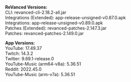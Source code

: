 **ReVanced Versions:**  
CLI: revanced-cli-2.18.2-all.jar  
Integrations (Extended): app-release-unsigned-v0.87.0.apk  
Integrations: app-release-unsigned-v0.89.0.apk  
Patches (Extended): revanced-patches-2.147.3.jar  
Patches: revanced-patches-2.149.0.jar  


  
**App Versions:**  
YouTube: 17.49.37  
Twitch: 14.3.2  
Twitter: 9.69.1-release.0  
YouTube-Music (arm64-v8a): 5.36.51  
Reddit: 2022.45.0  
YouTube-Music (arm-v7a): 5.36.51  
